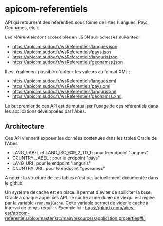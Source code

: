 # apicom-referentiels

API qui retournent des référentiels sous forme de listes (Langues, Pays, Geonames, etc.).

Les référentiels sont accessibles en JSON aux adresses suivantes : 
- https://apicom.sudoc.fr/wsReferentiels/langues.json
- https://apicom.sudoc.fr/wsReferentiels/pays.json
- https://apicom.sudoc.fr/wsReferentiels/languris.json
- https://apicom.sudoc.fr/wsReferentiels/geonames.json

Il est également possible d'obtenir les valeurs au format XML :
- https://apicom.sudoc.fr/wsReferentiels/langues.xml
- https://apicom.sudoc.fr/wsReferentiels/pays.xml
- https://apicom.sudoc.fr/wsReferentiels/languris.xml
- https://apicom.sudoc.fr/wsReferentiels/geonames.xml

Le but premier de ces API est de mutualiser l'usage de ces référentiels dans les applications développées par l'Abes.

## Architecture

Ces API viennent exposer les données contenues dans les tables Oracle de l'Abes :
- LANG_LABEL et LANG_ISO_639_2_TO_1 : pour le endpoint "langues"
- COUNTRY_LABEL : pour le endpoint "pays"
- LANG_URI : pour le endpoint "languris"
- COUNTRY_URI : pour le endpoint "geonames"

A noter : la structure de ces tables n'est pas actuellement documentée dans le github.

Un système de cache est en place. Il permet d'éviter de solliciter la base Oracle à chaque appel des API. Le cache a une durée de vie qui est réglée par la variable `cron.majCache`. Cette variable permet de vider le cache à interval de temps régulier. Exemple ici :
https://github.com/abes-esr/apicom-referentiels/blob/master/src/main/resources/application.properties#L1
